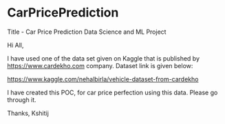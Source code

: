 # CarPricePrediction
Title - Car Price Prediction Data Science and ML Project

Hi All,

I have used one of the data set given on Kaggle that is published by https://www.cardekho.com company.
Dataset link is given below:

https://www.kaggle.com/nehalbirla/vehicle-dataset-from-cardekho

I have created this POC, for car price perfection using this data. Please go through it.

Thanks,
Kshitij
